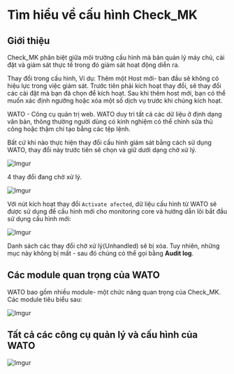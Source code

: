 # Tìm hiểu về cấu hình Check_MK

## Giới thiệu 
Check_MK phân biệt giữa môi trường cấu hình mà bản quản lý máy chủ, cài đặt và giám sát thực tế trong đó giám sát hoạt động diễn ra.

Thay đổi trong cấu hình, Ví dụ: Thêm một Host mới- ban đầu sẽ không có hiệu lực trong việc giám sát. Trước tiên phải kích hoạt thay đổi, sẽ thay đổi các cài đặt mà bạn đã chọn để kích hoạt. Sau khi thêm host mới, bạn có thể muốn xác định ngưỡng hoặc  xóa một số dịch vụ trước khi chúng kích hoạt.

WATO - Công cụ quản trị web. WATO duy trì tất cả các dữ liệu ở định dạng văn bản, thông thường người dùng có kinh nghiệm có thể chỉnh sửa thủ công hoặc thậm chí tạo bằng các tệp lệnh. 

Bất cứ khi nào thực hiện thay đổi cấu hình giám sát bằng cách sử dụng WATO, thay đổi này trước tiên sẽ chọn và giữ dưới dạng chờ xử lý.

![Imgur](https://i.imgur.com/WzGGOI1.png)

4 thay đổi đang chờ xử lý.

![Imgur](https://i.imgur.com/rJn1kW8.png)

Với nút kích hoạt thay đổi `Activate afected`, dữ liệu cấu hình từ WATO sẽ được sử dụng để cấu hình mới cho monitoring core và hướng dẫn lõi bắt đầu sử dụng cấu hình mới:

![Imgur](https://i.imgur.com/kEIjZFM.png)

Danh sách các thay đổi chờ xử lý(Unhandled) sẽ bị xóa. Tuy nhiên, những mục này không bị mất - sau đó chúng có thể gọi bằng **Audit log**.

## Các module quan trọng của WATO
WATO bao gồm nhiều module- một chức năng quan trọng của Check_MK. Các module tiêu biểu sau:

![Imgur](https://i.imgur.com/pwryF45.png)

## Tất cả các công cụ quản lý và cấu hình của WATO

![Imgur](https://i.imgur.com/5gC5JZV.png)